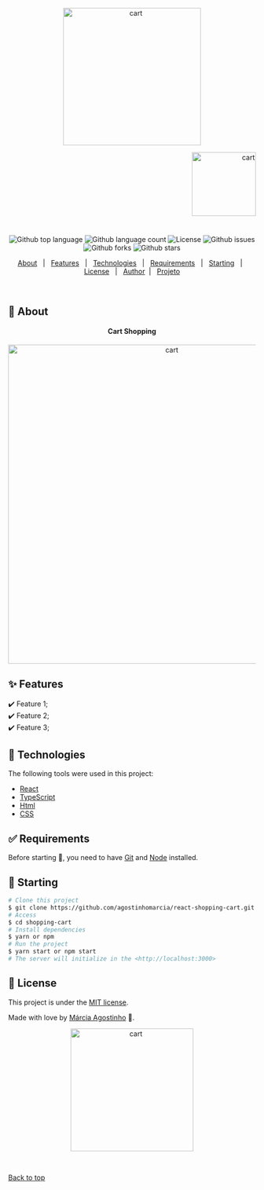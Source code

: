 <p align="center">
   <img src="https://media.giphy.com/media/uZ7wLTpoMbtikW2wUY/giphy.gif" alt="cart" width="280"/>
</p>

<p align="right">
   <img src="https://media.giphy.com/media/3sZZuaEm2o7arjuiV3/giphy.gif" alt="cart" width="130"/>
</p>




<h1 align="center"></h1>

<p align="center">
  <img alt="Github top language" src="https://img.shields.io/github/languages/top/agostinhomarcia/react-shopping-cart?color=479aa3">

  <img alt="Github language count" src="https://img.shields.io/github/languages/count/agostinhomarcia/react-shopping-cart?color=479aa3">

 

  <img alt="License" src="https://img.shields.io/github/license/agostinhomarcia/react-shopping-cart?color=479aa3">

   <img alt="Github issues" src="https://img.shields.io/github/issues/agostinhomarcia/react-shopping-cart?color=479aa3" /> 

   <img alt="Github forks" src="https://img.shields.io/github/forks/agostinhomarcia/react-shopping-cart?color=479aa3" /> 

   <img alt="Github stars" src="https://img.shields.io/github/stars/agostinhomarcia/react-shopping-cart?color=479aa3" /> 
</p>


<p align="center">
  <a href="#dart-about">About</a> &#xa0; | &#xa0; 
  <a href="#sparkles-features">Features</a> &#xa0; | &#xa0;
  <a href="#rocket-technologies">Technologies</a> &#xa0; | &#xa0;
  <a href="#white_check_mark-requirements">Requirements</a> &#xa0; | &#xa0;
  <a href="#checkered_flag-starting">Starting</a> &#xa0; | &#xa0;
  <a href="#memo-license">License</a> &#xa0; | &#xa0;
  <a href="https://github.com/agostinhomarcia" target="_blank">Author</a>&#xa0; | &#xa0
  <a href="#" target="_blank" rel="noopener noreferrer">Projeto</a>
</p>

<br>

## :dart: About ##


<h4 align="center"> Cart Shopping </h4>

<p align="center">
   <img src="#" alt="cart" width="650"/>
</p>


## :sparkles: Features ##

:heavy_check_mark: Feature 1;\
:heavy_check_mark: Feature 2;\
:heavy_check_mark: Feature 3;

## :rocket: Technologies ##

The following tools were used in this project:

- [React](https://pt-br.reactjs.org/)
- [TypeScript](https://developer.mozilla.org/pt-BR/docs/Web/JavaScript) 
- [Html](https://developer.mozilla.org/pt-BR/docs/Web/HTML/Element/html/)  
- [CSS](https://developer.mozilla.org/pt-BR/docs/Web/CSS)  


## :white_check_mark: Requirements ##

Before starting :checkered_flag:, you need to have [Git](https://git-scm.com) and [Node](https://nodejs.org/en/) installed.

## :checkered_flag: Starting ##


```bash
# Clone this project
$ git clone https://github.com/agostinhomarcia/react-shopping-cart.git
# Access
$ cd shopping-cart
# Install dependencies
$ yarn or npm 
# Run the project
$ yarn start or npm start 
# The server will initialize in the <http://localhost:3000>
```


## :memo: License ##


This project is under the [MIT license](./LICENSE).

Made with love by [Márcia Agostinho](https://github.com/agostinhomarcia) 🚀.




<p align="center">
   <img src="https://media.giphy.com/media/ekY2WkQVcAsaAQpDnu/giphy.gif" alt="cart" width="250"/>
</p>

&#xa0;

<a href="#top">Back to top </a>